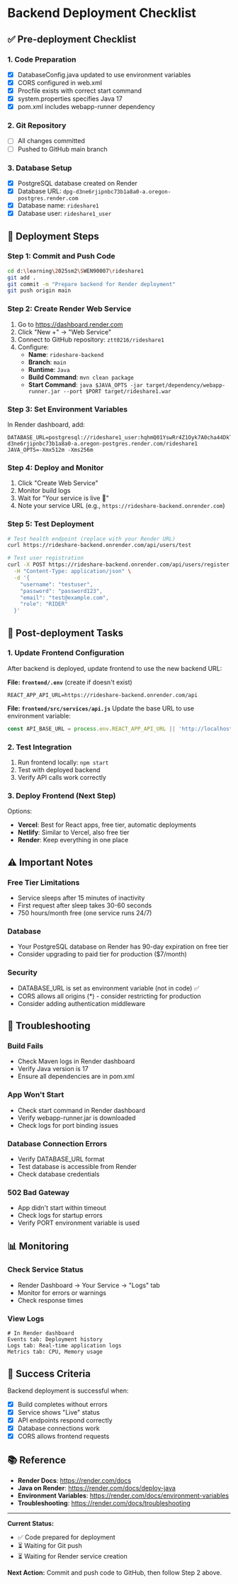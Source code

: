 # Backend Deployment Checklist

## ✅ Pre-deployment Checklist

### 1. Code Preparation
- [x] DatabaseConfig.java updated to use environment variables
- [x] CORS configured in web.xml
- [x] Procfile exists with correct start command
- [x] system.properties specifies Java 17
- [x] pom.xml includes webapp-runner dependency

### 2. Git Repository
- [ ] All changes committed
- [ ] Pushed to GitHub main branch

### 3. Database Setup
- [x] PostgreSQL database created on Render
- [x] Database URL: `dpg-d3ne6rjipnbc73b1a8a0-a.oregon-postgres.render.com`
- [x] Database name: `rideshare1`
- [x] Database user: `rideshare1_user`

## 📝 Deployment Steps

### Step 1: Commit and Push Code
```bash
cd d:\learning\2025sm2\SWEN90007\rideshare1
git add .
git commit -m "Prepare backend for Render deployment"
git push origin main
```

### Step 2: Create Render Web Service
1. Go to https://dashboard.render.com
2. Click "New +" → "Web Service"
3. Connect to GitHub repository: `ztt0216/rideshare1`
4. Configure:
   - **Name**: `rideshare-backend`
   - **Branch**: `main`
   - **Runtime**: `Java`
   - **Build Command**: `mvn clean package`
   - **Start Command**: `java $JAVA_OPTS -jar target/dependency/webapp-runner.jar --port $PORT target/rideshare1.war`

### Step 3: Set Environment Variables
In Render dashboard, add:
```
DATABASE_URL=postgresql://rideshare1_user:hqhmQ01YswRr4Z1Oyk7A0cha44DkT9cC@dpg-d3ne6rjipnbc73b1a8a0-a.oregon-postgres.render.com/rideshare1
JAVA_OPTS=-Xmx512m -Xms256m
```

### Step 4: Deploy and Monitor
1. Click "Create Web Service"
2. Monitor build logs
3. Wait for "Your service is live 🎉"
4. Note your service URL (e.g., `https://rideshare-backend.onrender.com`)

### Step 5: Test Deployment
```bash
# Test health endpoint (replace with your Render URL)
curl https://rideshare-backend.onrender.com/api/users/test

# Test user registration
curl -X POST https://rideshare-backend.onrender.com/api/users/register \
  -H "Content-Type: application/json" \
  -d '{
    "username": "testuser",
    "password": "password123",
    "email": "test@example.com",
    "role": "RIDER"
  }'
```

## 🔧 Post-deployment Tasks

### 1. Update Frontend Configuration
After backend is deployed, update frontend to use the new backend URL:

**File: `frontend/.env`** (create if doesn't exist)
```
REACT_APP_API_URL=https://rideshare-backend.onrender.com/api
```

**File: `frontend/src/services/api.js`**
Update the base URL to use environment variable:
```javascript
const API_BASE_URL = process.env.REACT_APP_API_URL || 'http://localhost:8080/api';
```

### 2. Test Integration
1. Run frontend locally: `npm start`
2. Test with deployed backend
3. Verify API calls work correctly

### 3. Deploy Frontend (Next Step)
Options:
- **Vercel**: Best for React apps, free tier, automatic deployments
- **Netlify**: Similar to Vercel, also free tier
- **Render**: Keep everything in one place

## ⚠️ Important Notes

### Free Tier Limitations
- Service sleeps after 15 minutes of inactivity
- First request after sleep takes 30-60 seconds
- 750 hours/month free (one service runs 24/7)

### Database
- Your PostgreSQL database on Render has 90-day expiration on free tier
- Consider upgrading to paid tier for production ($7/month)

### Security
- DATABASE_URL is set as environment variable (not in code) ✅
- CORS allows all origins (*) - consider restricting for production
- Consider adding authentication middleware

## 🐛 Troubleshooting

### Build Fails
- Check Maven logs in Render dashboard
- Verify Java version is 17
- Ensure all dependencies are in pom.xml

### App Won't Start
- Check start command in Render dashboard
- Verify webapp-runner.jar is downloaded
- Check logs for port binding issues

### Database Connection Errors
- Verify DATABASE_URL format
- Test database is accessible from Render
- Check database credentials

### 502 Bad Gateway
- App didn't start within timeout
- Check logs for startup errors
- Verify PORT environment variable is used

## 📊 Monitoring

### Check Service Status
- Render Dashboard → Your Service → "Logs" tab
- Monitor for errors or warnings
- Check response times

### View Logs
```
# In Render dashboard
Events tab: Deployment history
Logs tab: Real-time application logs
Metrics tab: CPU, Memory usage
```

## 🎯 Success Criteria

Backend deployment is successful when:
- [x] Build completes without errors
- [x] Service shows "Live" status
- [x] API endpoints respond correctly
- [x] Database connections work
- [x] CORS allows frontend requests

## 📚 Reference

- **Render Docs**: https://render.com/docs
- **Java on Render**: https://render.com/docs/deploy-java
- **Environment Variables**: https://render.com/docs/environment-variables
- **Troubleshooting**: https://render.com/docs/troubleshooting

---

**Current Status:**
- ✅ Code prepared for deployment
- ⏳ Waiting for Git push
- ⏳ Waiting for Render service creation

**Next Action:** Commit and push code to GitHub, then follow Step 2 above.
